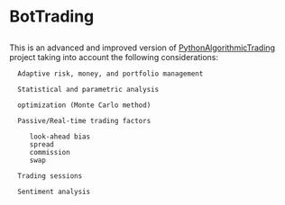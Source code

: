 # BotTrading
##
This is an advanced and improved version of [PythonAlgorithmicTrading](https://github.com/Nima-Khodabandelou/PythonAlgorithmicTrading)  project taking into account the following considerations:

      Adaptive risk, money, and portfolio management  
      
      Statistical and parametric analysis      
      
      optimization (Monte Carlo method)      
      
      Passive/Real-time trading factors
      
         look-ahead bias
         spread
         commission
         swap
      
      Trading sessions
      
      Sentiment analysis      

      
      
      
      
      
      
      
      
      
      

